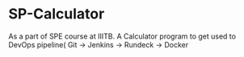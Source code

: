 # SP-Calculator
As a part of SPE course at IIITB. A Calculator program to  get used to DevOps pipeline( Git -> Jenkins -> Rundeck -> Docker
